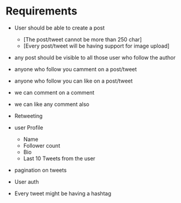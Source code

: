 # Requirements

- User should be able to create a post 
  - [The post/tweet cannot be more than 250 char]
  - [Every post/tweet will be having support for image upload]

- any post should be visible to all those user who follow the author
- anyone who follow you camment on a post/tweet
- anyone who follow you can like on a post/tweet
- we can comment on a comment
- we can like any comment also
- Retweeting

- user Profile
  - Name
  - Follower count
  - Bio
  - Last 10 Tweets from the user

- pagination on tweets
- User auth

- Every tweet might be having a hashtag